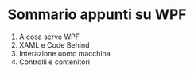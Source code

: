 # Sommario appunti su WPF

1. A cosa serve WPF
2. XAML e Code Behind
3. Interazione uomo macchina
4. Controlli e contenitori
